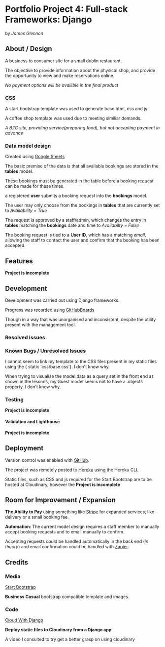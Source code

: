 # Portfolio Project 4: Full-stack Frameworks: Django

by _James Glennon_

## About / Design

A business to consumer site for a small dublin restaurant.

The objective to provide information about the physical shop, and provide the opportunity to view and make reservations online.

_No payment options will be availible in the final product_

### CSS

A start bootstrap template was used to generate base html, css and js.

A coffee shop template was used due to meeting similiar demands.

_A B2C site, providing service(preparing food), but not accepting payment in advance_

### Data model design

Created using [Google Sheets](https://docs.google.com/spreadsheets/d/1SQwIpyVCUgvEL38z1gGeFQetknSybqHcXUJ7Namfhy4/edit?usp=sharing)

The basic premise of the data is that all available bookings are stored in the **tables** model.

These bookings must be generated in the table before a booking request can be made for these times.

a registered **user** submits a booking request into the **bookings** model.

The user may only choose from the bookings in **tables** that are currently set to _Availability = True_

The request is approved by a staff/admin, which changes the entry in **tables** matching the **bookings** date and time to _Availabilty = False_

The booking request is tied to a **User ID**, which has a matching _email_, allowing the staff to contact the user and confirm that the booking has been accepted.

## Features

**Project is incomplete**

## Development

Development was carried out using Django frameworks.

Progress was recorded using [GitHubBoards](https://github.com/users/James-Glennon/projects/4/views/1) 

Though in a way that was unorganised and inconsistent, despite the utility present with the management tool.

### Resolved Issues

### Known Bugs / Unresolved Issues

I cannot seem to link my template to the CSS files present in my static files using the { static 'css/base.css'}. I don't know why.

When trying to visualise the model data as a query set in the front end as shown in the lessons, my Guest model seems not to have a .objects property. I don't know why.

### Testing

**Project is incomplete**

#### Validation and Lighthouse

**Project is incomplete**

## Deployment

Version control was enabled with [GitHub](https://github.com/James-Glennon/Portfolio-project-4-Django).

The project was remotely posted to [Heroku](https://dashboard.heroku.com/apps/portfolio4-django) using the Heroku CLI.

Static files, such as CSS and js required for the Start Bootstrap are to be hosted at Cloudinary, however
the **Project is incomplete**

## Room for Improvement / Expansion

**The Ability to Pay** using something like [Stripe](https://stripe.com/en-ie/payments) for expanded services, like delivery or a small booking fee.

**Automation**: 
The current model design requires a staff member to manually accept booking requests and to email manually to confirm.

Accepting requests could be handled automatically in the back end (*in theory*) and email confirmation could be handled with [Zapier](https://zapier.com/).

## Credits

### Media

[Start Bootstrap](https://startbootstrap.com/theme/business-casual)

**Business Casual** bootstrap compatible template and images.

### Code

[Cloud With Django](https://www.youtube.com/watch?v=HQ1kfJpWdRI)

**Deploy static files to Cloudinary from a Django app**

A video I consulted to try get a better grasp on using cloudinary
